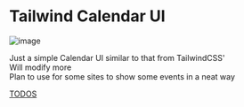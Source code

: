 # Tailwind Calendar UI
![image](https://github.com/chukwumaokere/tailwind-calendar-ui/assets/16673873/6a8af8d3-e65b-4dc4-ad83-094e39990be7)

Just a simple Calendar UI similar to that from TailwindCSS'  
Will modify more  
Plan to use for some sites to show some events in a neat way  

[TODOS](./TODO.md)

